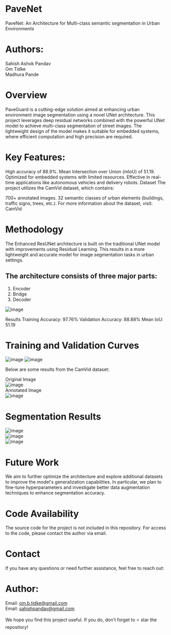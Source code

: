 # PaveNet
PaveNet: An Architecture for Multi-class semantic segmentation in Urban Environments

# Authors:
Sahish Ashok Pandav<br />
Om Tidke<br />
Madhura Pande<br />


# Overview
PaveGuard is a cutting-edge solution aimed at enhancing urban environment image segmentation using a novel UNet architecture. This project leverages deep residual networks combined with the powerful UNet model to achieve multi-class segmentation of street images. The lightweight design of the model makes it suitable for embedded systems, where efficient computation and high precision are required.

# Key Features:
High accuracy of 88.9%.
Mean Intersection over Union (mIoU) of 51.19.
Optimized for embedded systems with limited resources.
Effective in real-time applications like autonomous vehicles and delivery robots.
Dataset
The project utilizes the CamVid dataset, which contains:

700+ annotated images.
32 semantic classes of urban elements (buildings, traffic signs, trees, etc.).
For more information about the dataset, visit: CamVid

# Methodology
The Enhanced ResUNet architecture is built on the traditional UNet model with improvements using Residual Learning. This results in a more lightweight and accurate model for image segmentation tasks in urban settings.

## The architecture consists of three major parts:

1. Encoder
2. Bridge
3. Decoder

![image](https://github.com/user-attachments/assets/a4337bd7-dc96-4644-a72d-53fb20bc337b)

Results
Training Accuracy: 97.76%
Validation Accuracy: 88.88%
Mean IoU: 51.19

# Training and Validation Curves
![image](https://github.com/user-attachments/assets/ee6bb58d-ed4a-4055-8710-ab4be642a607)
![image](https://github.com/user-attachments/assets/f4939858-14e2-4ca5-aa2e-bd340c4fcf55)

Below are some results from the CamVid dataset:


Original Image<br />
![image](https://github.com/user-attachments/assets/fe645f97-e583-47a3-abbc-bde60b04179a)<br />
Annotated Image<br />
![image](https://github.com/user-attachments/assets/bb8fd3f9-d356-44a3-a44e-6a47171854c9)<br />


# Segmentation Results
![image](https://github.com/user-attachments/assets/e9350a54-5a7a-4695-b7cf-60a655d0ca96)<br />
![image](https://github.com/user-attachments/assets/c382e89a-771c-4ac2-b86a-887e4261801c)<br />
![image](https://github.com/user-attachments/assets/c04d9887-9ef8-4d77-b5f6-74dadd818555)<br />


# Future Work
We aim to further optimize the architecture and explore additional datasets to improve the model's generalization capabilities. In particular, we plan to fine-tune hyperparameters and investigate better data augmentation techniques to enhance segmentation accuracy.



# Code Availability
The source code for the project is not included in this repository. For access to the code, please contact the author via email.

# Contact
If you have any questions or need further assistance, feel free to reach out:

# Author:
Email: om.b.tidke@gmail.com<br />
Email: sahishpandav@gmail.com<br />
<br />
We hope you find this project useful. If you do, don't forget to ⭐ star the repository!

